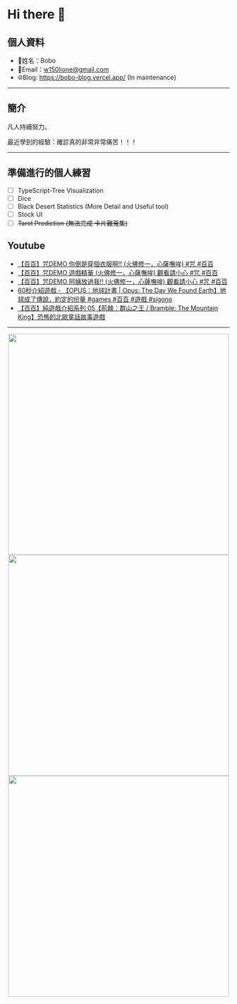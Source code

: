 # Hi there 👋

## 個人資料

- 🤖姓名：Bobo
- 📧Email：<a href="mailto:w150lione@gmail.com">w150lione@gmail.com</a>
- 🌐Blog: <a href="https://bobo-blog.vercel.app/">https://bobo-blog.vercel.app/</a> (In maintenance)

***

## 簡介

凡人持續努力。

最近學到的經驗：確診真的非常非常痛苦！！！

***

## 準備進行的個人練習

- [ ] TypeScript-Tree Visualization
- [ ] Dice
- [ ] Black Desert Statistics (More Detail and Useful tool)
- [ ] Stock UI
- [ ] ~~Tarot Prediction (無法完成 卡片難蒐集)~~

## Youtube
<!-- YOUTUBE:START -->
- [【百百】咒DEMO 你倒是穿個衣服啊!! &lpar;火佛修一，心薩嘸哞&rpar; #咒 #百百](https://www.youtube.com/watch?v=7c-A-0tMzOs)
- [【百百】咒DEMO 遊戲精華 &lpar;火佛修一，心薩嘸哞&rpar; 觀看請小心 #咒 #百百](https://www.youtube.com/watch?v=WiQSJLUQobQ)
- [【百百】咒DEMO 阿姨放過我!! &lpar;火佛修一，心薩嘸哞&rpar; 觀看請小心 #咒 #百百](https://www.youtube.com/watch?v=BHFXBjIBVCA)
- [60秒介紹遊戲 - 【OPUS：地球計畫 | Opus: The Day We Found Earth】地球成了傳說，約定的份量 #games #百百 #遊戲  #sigono](https://www.youtube.com/watch?v=qf9jpzFrGhA)
- [【百百】純遊戲介紹系列 05【荊棘：群山之王 / Bramble: The Mountain King】恐怖的北歐童話故事遊戲](https://www.youtube.com/watch?v=AuuTsEaPQd0)
<!-- YOUTUBE:END -->

<!-- - [ ] TypeScript-Tree Visualization
    <div class="container">
    <div class="skills not_start">0%</div>
    </div>
- [ ] Scroll Animation Simple 01
    <div class="container">
    <div class="skills twity">10%</div>
    </div>
- [ ] Simple UI Components (button)
    <div class="container">
    <div class="skills not_start">0%</div>
    </div>
- [ ] Tarot Prediction
    <div class="container">
    <div class="skills not_start">0%</div>
    </div>
- [X] Card Draw Probability Simulation
    <div class="container">
    <div class="skills ninty">90%</div>
    </div>
- [X] Webpage Thumbnail Maker(Bookmark)
    <div class="container">
    <div class="skills ninty">90%</div>
    </div>

<style>
.container {
    width: 18%;
    background-color: dimgray;
    border-radius: 15px;

}
.skills {
    text-align: right;
    line-height: 20px;
    color: white;
    border-radius: 15px;
    padding-right: 3px;
}
.not_start {

}
.twity {width: 20%; background-color: #a2cffe;}
.ninty {width: 90%; background-color: #a2cffe;}
</style> -->

***

<!-- ![Leetcode Stats](https://leetcard.jacoblin.cool/lione1234) -->

<div align=center><img width="500" src ="https://leetcard.jacoblin.cool/lione1234"/></div>

<!-- ![Anurag's GitHub stats](https://github-readme-stats.vercel.app/api?username=bobo100&show_icons=true&theme=radical) -->

<div align=center><img width="500" src ="https://github-readme-stats.vercel.app/api?username=bobo100&show_icons=true&theme=radical"/></div>

<!-- ![Top Langs](https://github-readme-stats.vercel.app/api/top-langs/?username=bobo100&layout=compact) -->

<div align=center><img width="500" src ="https://github-readme-stats.vercel.app/api/top-langs/?username=bobo100&layout=compact"/></div>
